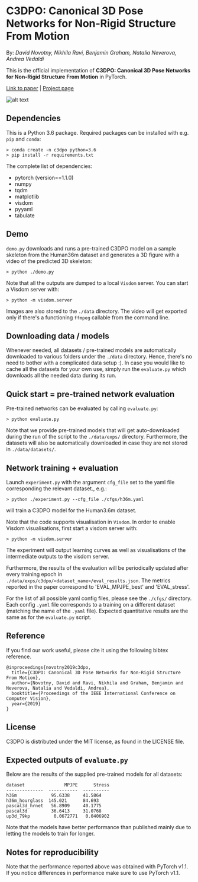 C3DPO: Canonical 3D Pose Networks for Non-Rigid Structure From Motion
=====================================================================
By: _David Novotny, Nikhila Ravi, Benjamin Graham, Natalia Neverova, Andrea Vedaldi_

This is the official implementation of **C3DPO: Canonical 3D Pose Networks for Non-Rigid Structure From Motion** in PyTorch.

[Link to paper](https://arxiv.org/abs/1909.02533) | 
[Project page](https://research.fb.com/publications/c3dpo-canonical-3d-pose-networks-for-non-rigid-structure-from-motion/)

![alt text](./splash_video.gif "splash")

Dependencies
------------

This is a Python 3.6 package. Required packages can be installed with e.g. `pip` and `conda`:
```
> conda create -n c3dpo python=3.6
> pip install -r requirements.txt
```

The complete list of dependencies:
- pytorch (version==1.1.0)
- numpy
- tqdm
- matplotlib
- visdom
- pyyaml
- tabulate

Demo
----

`demo.py` downloads and runs a pre-trained C3DPO model on a sample skeleton from the Human36m dataset and generates a 3D figure with a video of the predicted 3D skeleton:
```
> python ./demo.py
```
Note that all the outputs are dumped to a local `Visdom` server. You can start a Visdom server with:
```
> python -m visdom.server
```
Images are also stored to the `./data` directory. The video will get exported only if there's a functioning `ffmpeg` callable from the command line.


Downloading data / models
-------------------------

Whenever needed, all datasets / pre-trained models are automatically downloaded to various folders under the `./data` directory. Hence, there's no need to bother with a complicated data setup :). In case you would like to cache all the datasets for your own use, simply run the `evaluate.py` which downloads all the needed data during its run.


Quick start = pre-trained network evaluation
--------------------------------------------

Pre-trained networks can be evaluated by calling `evaluate.py`:
```
> python evaluate.py
```
Note that we provide pre-trained models that will get auto-downloaded during the run of the script to the `./data/exps/` directory.
Furthermore, the datasets will also be automatically downloaded in case they are not stored in `./data/datasets/`.


Network training + evaluation
-----------------------------

Launch `experiment.py` with the argument `cfg_file` set to the yaml file corresponding the relevant dataset., e.g.:
```
> python ./experiment.py --cfg_file ./cfgs/h36m.yaml
```
will train a C3DPO model for the Human3.6m dataset.

Note that the code supports visualisation in `Visdom`. In order to enable Visdom visualisations, first start a visdom server with:
```
> python -m visdom.server
```
The experiment will output learning curves as well as visualisations of the intermediate outputs to the visdom server.

Furthermore, the results of the evaluation will be periodically updated after every training epoch in `./data/exps/c3dpo/<dataset_name>/eval_results.json`. The metrics reported in the paper correspond to 'EVAL_MPJPE_best' and 'EVAL_stress'.

For the list of all possible yaml config files, please see the `./cfgs/` directory. Each config `.yaml` file corresponds to a training on a different dataset (matching the name of the `.yaml` file). Expected quantitative results are the same as for the `evaluate.py` script.


Reference
---------

If you find our work useful, please cite it using the following bibtex reference.
```
@inproceedings{novotny2019c3dpo,
  title={C3DPO: Canonical 3D Pose Networks for Non-Rigid Structure From Motion},
  author={Novotny, David and Ravi, Nikhila and Graham, Benjamin and Neverova, Natalia and Vedaldi, Andrea},
  booktitle={Proceedings of the IEEE International Conference on Computer Vision},
  year={2019}
}
```


License
-------

C3DPO is distributed under the MIT license, as found in the LICENSE file.


Expected outputs of `evaluate.py`
----------------------------

Below are the results of the supplied pre-trained models for all datasets:

```
dataset               MPJPE      Stress
--------------  -----------  ----------
h36m             95.6338     41.5864
h36m_hourglass  145.021      84.693
pascal3d_hrnet   56.8909     40.1775
pascal3d         36.6413     31.0768
up3d_79kp         0.0672771   0.0406902
```

Note that the models have better performance than published mainly due to letting the models to train for longer.


Notes for reproducibility
-------------------------

Note that the performance reported above was obtained with PyTorch v1.1. If you notice differences in performance make sure to use PyTorch v1.1.
